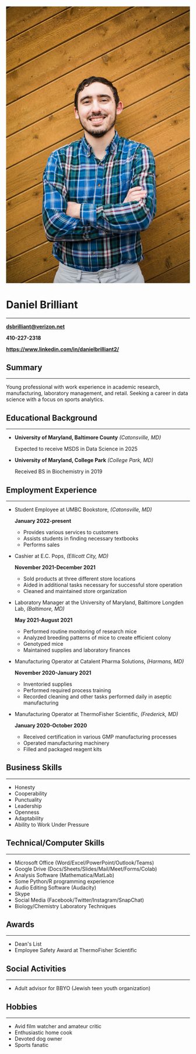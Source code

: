 ![](E19892DA-E492-4447-8471-08D36FFEDCC5_1_105_c.jpeg)
# **Daniel Brilliant**
---
**dsbrilliant@verizon.net**

**410-227-2318**

**https://www.linkedin.com/in/danielbrilliant2/**

## **Summary** 
---
Young professional with work experience in academic research, manufacturing, laboratory management, and retail. Seeking a career in data science with a focus on sports analytics.

## **Educational Background**
---
- **University of Maryland, Baltimore County** *(Catonsville, MD)*

  Expected to receive MSDS in Data Science in 2025

- **University of Maryland, College Park** *(College Park, MD)*

  Received BS in Biochemistry in 2019

## **Employment Experience**
---
- Student Employee at UMBC Bookstore, *(Catonsville, MD)*

  **January 2022-present**
  - Provides various services to customers
  - Assists students in finding necessary textbooks
  - Performs sales


- Cashier at E.C. Pops, *(Ellicott City, MD)*

  **November 2021-December 2021**
  - Sold products at three different store locations
  - Aided in additional tasks necessary for successful store operation
  - Cleaned and maintained store organization


- Laboratory Manager at the University of Maryland, Baltimore Longden Lab, *(Baltimore, MD)*

  **May 2021-August 2021**
  - Performed routine monitoring of research mice 
  - Analyzed breeding patterns of mice to create efficient colony
  - Genotyped mice
  - Maintained supplies and laboratory finances


- Manufacturing Operator at Catalent Pharma Solutions, *(Harmans, MD)*

  **November 2020-January 2021**
  - Inventoried supplies
  - Performed required process training
  - Recorded cleaning and other tasks performed daily in aseptic manufacturing


- Manufacturing Operator at ThermoFisher Scientific, *(Frederick, MD)*

  **January 2020-October 2020**
  - Received certification in various GMP manufacturing processes
  - Operated manufacturing machinery
  - Filled and packaged reagent kits

## **Business  Skills**
---
- Honesty
- Cooperability
- Punctuality
- Leadership
- Openness
- Adaptability
- Ability to Work Under Pressure

## **Technical/Computer Skills**
---
- Microsoft Office (Word/Excel/PowerPoint/Outlook/Teams)
- Google Drive (Docs/Sheets/Slides/Mail/Meet/Forms/Colab)
- Analysis Software (Mathematica/MatLab)
- Some Python/R programming experience
- Audio Editing Software (Audacity)
- Skype
- Social Media (Facebook/Twitter/Instagram/SnapChat)
- Biology/Chemistry Laboratory Techniques

## **Awards**
---
- Dean's List
- Employee Safety Award at ThermoFisher Scientific

## **Social Activities**
---
- Adult advisor for BBYO (Jewish teen youth organization)

## **Hobbies**
---
- Avid film watcher and amateur critic
- Enthusiastic home cook
- Devoted dog owner
- Sports fanatic
